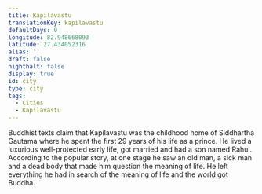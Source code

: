 ```yaml
---
title: Kapilavastu
translationKey: kapilavastu
defaultDays: 0
longitude: 82.948668093
latitude: 27.434052316
alias: ''
draft: false
nighthalt: false
display: true
id: city
type: city
tags:
  - Cities
  - Kapilavastu
---
```

Buddhist texts claim that Kapilavastu was the childhood home of Siddhartha Gautama where he spent the first 29 years of his life as a prince. He lived a luxurious well-protected early life, got married and had a son named Rahul. According to the popular story, at one stage he saw an old man, a sick man and a dead body that made him question the meaning of life. He left everything he had in search of the meaning of life and the world got Buddha.